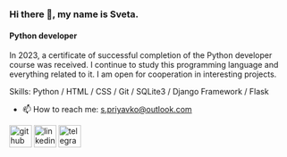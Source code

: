 ### Hi there 👋, my name is Sveta.
#### Python developer
In 2023, a certificate of successful completion of the Python developer course was received.
I continue to study this programming language and everything related to it.
I am open for cooperation in interesting projects.

Skills:  Python / HTML / CSS / Git / SQLite3 / Django Framework / Flask

- 📫 How to reach me: s.priyavko@outlook.com 


[<img src='https://cdn.jsdelivr.net/npm/simple-icons@3.0.1/icons/github.svg' alt='github' height='40'>](https://github.com/https://github.com/SvetlanaVict)  [<img src='https://cdn.jsdelivr.net/npm/simple-icons@3.0.1/icons/linkedin.svg' alt='linkedin' height='40'>](https://www.linkedin.com/in/https://www.linkedin.com/in/svetavict//)  [<img src='https://cdn.jsdelivr.net/npm/simple-icons@3.0.1/icons/telegram.svg' alt='telegram' height='40'>](@SvetlanaPriyavko )  



